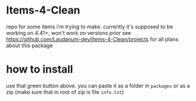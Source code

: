 # Items-4-Clean
repo for some items i'm trying to make. currently it's supposed to be working on 4.41+, won't work on versions prior
see https://github.com/Laudanum-dev/Items-4-Clean/projects for all plans about this package

# how to install
use that green button above. you can paste it as a folder in `packages` or as a zip (make sure that in root of zip is file `info.txt`)
